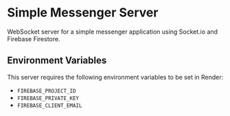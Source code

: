 # Simple Messenger Server

WebSocket server for a simple messenger application using Socket.io and Firebase Firestore.

## Environment Variables

This server requires the following environment variables to be set in Render:

- `FIREBASE_PROJECT_ID`
- `FIREBASE_PRIVATE_KEY`
- `FIREBASE_CLIENT_EMAIL`
